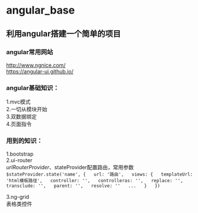 # angular_base
## 利用angular搭建一个简单的项目

### angular常用网站

http://www.ngnice.com/  
https://angular-ui.github.io/  

### angular基础知识：  
 1.mvc模式  
 2.一切从模块开始  
 3.双数据绑定  
 4.页面指令  

### 用到的知识：  
 1.bootstrap  
 2.ui-router  
    $urlRouterProvider、$stateProvider配置路由，常用参数
    ```  
      $stateProvider.state('name', {  
        url: '路由',  
        views: {  
          templateUrl: 'html模板路径',  
          controller: '',  
          controlleras: '',  
          replace: '',  
          transclude: '',  
          parent: '',  
          resolve: ''  
          ...  
        }  
      })  
    ```  
    
 3.ng-grid  
  表格类控件  
 
